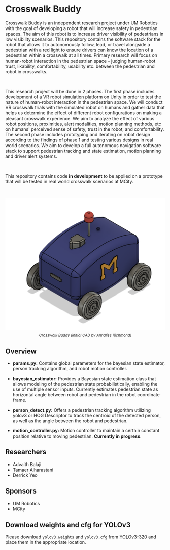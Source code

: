# Crosswalk Buddy

Crosswalk Buddy is an independent research project under UM Robotics with the goal of developing a robot that will increase safety in pedestrian spaces. The aim of this robot is to increase driver visibility of pedestrians in low visibility scenarios. This repository contains the software stack for the robot that allows it to autonomously follow, lead, or travel alongside a pedestrian with a red light to ensure drivers can know the location of a pedestrian within a crosswalk at all times. Primary research will focus on human-robot interaction in the pedestrian space - judging human-robot trust, likability, comfortability, usability etc. between the pedestrian and robot in crosswalks.

<br>

This research project will be done in 2 phases. The first phase includes development of a VR robot simulation platform on Unity in order to test the nature of human-robot interaction in the pedestrian space. We will conduct VR crosswalk trials with the simulated robot on humans and gather data that helps us determine the effect of different robot configurations on making a pleasant crosswalk experience. We aim to analyze the effect of various robot positions, proximities, alert modalities, motion planning methods, etc on humans' perceived sense of safety, trust in the robot, and comfortability. The second phase includes prototyping and iterating on robot design according to the findings of phase 1 and testing various designs in real world scenarios. We aim to develop a full autonomous navigation software stack to support pedestrian tracking and state estimation, motion planning and driver alert systems.

<br>

This repository contains code **in development** to be applied on a prototype that will be tested in real world crosswalk scenarios at MCity.

<br>

<p align="center">
  <img src="https://github.com/adi-balaji/crosswalk_buddy/blob/main/initial_cad.png" alt="Image">
  <br>
  <sub><em>Crosswalk Buddy (initial CAD by Annalise Richmond)</em></sub>
</p>


## Overview

- **params.py:** Contains global parameters for the bayesian state estimator, person tracking algorithm, and robot motion controller.

- **bayesian_estimator:** Provides a Bayesian state estimation class that allows modeling of the pedestrian state probabilistically, enabling the use of multiple sensor inputs. Currently estimates pedestrian state as horizontal angle between robot and pedestrian in the robot coordinate frame. 

- **person_detect.py:** Offers a pedestrian tracking algorithm utilizing yolov3 or HOG Descriptor to track the centroid of the detected person, as well as the angle between the robot and pedestrian.

- **motion_controller.py:** Motion controller to maintain a certain constant position relative to moving pedestrian. **Currently in progress**.

## Researchers

- Advaith Balaji
- Tamaer Alharastani
- Derrick Yeo

## Sponsors

- UM Robotics
- MCity

## Download weights and cfg for YOLOv3

Please download `yolov3.weights` and `yolov3.cfg` from [YOLOv3-320](https://pjreddie.com/darknet/yolo/) and place them in the appropriate location.
